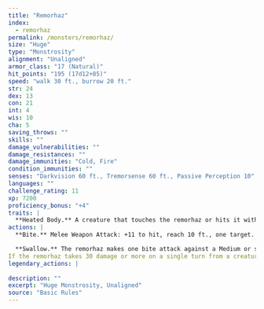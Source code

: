 ```yaml
---
title: "Remorhaz"
index:
  - remorhaz
permalink: /monsters/remorhaz/
size: "Huge"
type: "Monstrosity"
alignment: "Unaligned"
armor_class: "17 (Natural)"
hit_points: "195 (17d12+85)"
speed: "walk 30 ft., burrow 20 ft."
str: 24
dex: 13
con: 21
int: 4
wis: 10
cha: 5
saving_throws: ""
skills: ""
damage_vulnerabilities: ""
damage_resistances: ""
damage_immunities: "Cold, Fire"
condition_immunities: ""
senses: "Darkvision 60 ft., Tremorsense 60 ft., Passive Perception 10"
languages: ""
challenge_rating: 11
xp: 7200
proficiency_bonus: "+4"
traits: |
  **Heated Body.** A creature that touches the remorhaz or hits it with a melee attack while within 5 feet of it takes 10 (3d6) fire damage.
actions: |
  **Bite.** Melee Weapon Attack: +11 to hit, reach 10 ft., one target. Hit: 40 (6d10 + 7) piercing damage plus 10 (3d6) fire damage. If the target is a creature, it is grappled (escape DC 17). Until this grapple ends, the target is restrained, and the remorhaz can't bite another target.

  **Swallow.** The remorhaz makes one bite attack against a Medium or smaller creature it is grappling. If the attack hits, that creature takes the bite's damage and is swallowed, and the grapple ends. While swallowed, the creature is blinded and restrained, it has total cover against attacks and other effects outside the remorhaz, and it takes 21 (6d6) acid damage at the start of each of the remorhaz's turns.
If the remorhaz takes 30 damage or more on a single turn from a creature inside it, the remorhaz must succeed on a DC 15 Constitution saving throw at the end of that turn or regurgitate all swallowed creatures, which fall prone in a space within 10 feet of the remorhaz. If the remorhaz dies, a swallowed creature is no longer restrained by it and can escape from the corpse using 15 feet of movement, exiting prone.  
legendary_actions: |
  
description: ""
excerpt: "Huge Monstrosity, Unaligned"
source: "Basic Rules"
---
```


